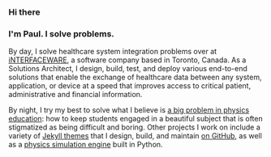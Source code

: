 ### Hi there


### I'm Paul. I solve problems.

By day, I solve healthcare system integration problems over at [iNTERFACEWARE](https://www.interfaceware.com/), a software company based in Toronto, Canada. As a Solutions Architect, I design, build, test, and deploy various end-to-end solutions that enable the exchange of healthcare data between any system, application, or device at a speed that improves access to critical patient, administrative and financial information.

By night, I try my best to solve what I believe is [a big problem in physics education](https://physicsinmotion.ca/): how to keep students engaged in a beautiful subject that is often stigmatized as being difficult and boring. Other projects I work on include a variety of [Jekyll themes](https://github.com/LeNPaul?tab=repositories&q=a+minimalist+jekyll+theme&type=&language=) that I design, build, and maintain [on GitHub](https://github.com/LeNPaul), as well as a [physics simulation engine](https://github.com/LeNPaul/applepy) built in Python.

<!--

By night, I try my best to solve what I believe is [a big problem in physics education](https://physicsinmotion.ca/): how to keep students engaged in a beautiful subject that is often stigmatized as being difficult and boring. Other projects I work on include a variety of [Jekyll themes](https://www.lenpaul.com/projects/jekyll-themes.html) that I design, build, and maintain [on GitHub](https://github.com/LeNPaul), as well as a [physics simulation engine](https://www.lenpaul.com/projects/applepy.html) built in Python. I also enjoy [writing blog posts](https://www.lenpaul.com/blog/) on my spare time.

**LeNPaul/lenpaul** is a ✨ _special_ ✨ repository because its `README.md` (this file) appears on your GitHub profile.

Here are some ideas to get you started:

- 🔭 I’m currently working on ...
- 🌱 I’m currently learning ...
- 👯 I’m looking to collaborate on ...
- 🤔 I’m looking for help with ...
- 💬 Ask me about ...
- 📫 How to reach me: ...
- 😄 Pronouns: ...
- ⚡ Fun fact: ...
-->
